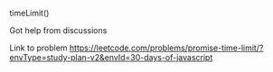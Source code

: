 timeLimit()

Got help from discussions

Link to problem https://leetcode.com/problems/promise-time-limit/?envType=study-plan-v2&envId=30-days-of-javascript